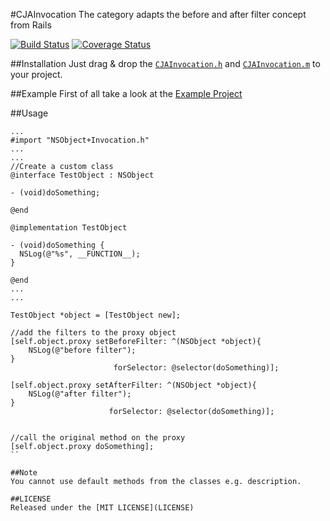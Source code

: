 #CJAInvocation
The category adapts the before and after filter concept from Rails 

[![Build Status](https://travis-ci.org/carlj/CJAInvocation.png?branch=master)](https://travis-ci.org/carlj/CJAInvocation)
[![Coverage Status](https://coveralls.io/repos/carlj/CJAInvocation/badge.png?branch=master)](https://coveralls.io/r/carlj/CJAInvocation?branch=master)

##Installation
Just drag & drop the [`CJAInvocation.h`](CJAInvocation/CJAInvocation.h) and [`CJAInvocation.m`](CJAInvocation/CJAInvocation.m) to your project.

##Example
First of all take a look at the [Example Project](Example/Classes/ExampleViewController.m)

##Usage
``` objc
...
#import "NSObject+Invocation.h"
...
...
//Create a custom class
@interface TestObject : NSObject

- (void)doSomething;

@end

@implementation TestObject

- (void)doSomething {
  NSLog(@"%s", __FUNCTION__);
}

@end
...
...

TestObject *object = [TestObject new];

//add the filters to the proxy object
[self.object.proxy setBeforeFilter: ^(NSObject *object){
	NSLog(@"before filter");
}
                       forSelector: @selector(doSomething)];

[self.object.proxy setAfterFilter: ^(NSObject *object){
	NSLog(@"after filter");
}
                      forSelector: @selector(doSomething)];


//call the original method on the proxy
[self.object.proxy doSomething];
``

##Note
You cannot use default methods from the classes e.g. description.

##LICENSE
Released under the [MIT LICENSE](LICENSE)
